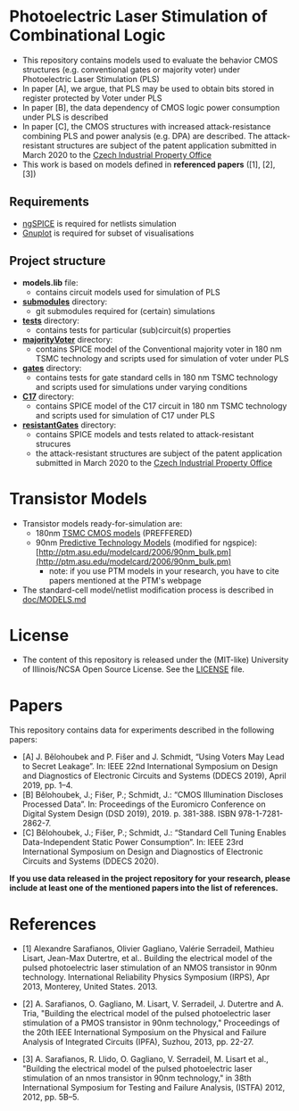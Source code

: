 # Photoelectric Laser Stimulation of Combinational Logic
  * This repository contains models used to evaluate the behavior CMOS structures (e.g. conventional gates or majority voter) under Photoelectric Laser Stimulation (PLS)
  * In paper [A], we argue, that PLS may be used to obtain bits stored in register protected by Voter under PLS
  * In paper [B], the data dependency of CMOS logic power consumption under PLS is described 
  * In paper [C], the CMOS structures with increased attack-resistance combining PLS and power analysis (e.g. DPA) are described. The attack-resistant structures are subject of the patent application submitted in March 2020 to the [Czech Industrial Property Office](http://www.upv.cz/)
  * This work is based on models defined in **referenced papers** ([1], [2], [3])

## Requirements
  * [ngSPICE](http://ngspice.sourceforge.net/) is required for netlists simulation
  * [Gnuplot](http://www.gnuplot.info/) is required for subset of visualisations
  
## Project structure
  * **models.lib** file:
    * contains circuit models used for simulation of PLS
  * **[submodules](submodules)** directory:
    * git submodules required for (certain) simulations
  * **[tests](tests)** directory:
    * contains tests for particular (sub)circuit(s) properties
  * **[majorityVoter](majorityVoter)** directory:
    * contains SPICE model of the Conventional majority voter in 180 nm TSMC technology and scripts used for simulation of voter under PLS
  * **[gates](gates)** directory:
    * contains tests for gate standard cells in 180 nm TSMC technology and scripts used for simulations under varying conditions
  * **[C17](C17)** directory:
    * contains SPICE model of the C17 circuit in 180 nm TSMC technology and scripts used for simulation of C17 under PLS    
  * **[resistantGates](resistantGates)** directory:
    * contains SPICE models and tests related to attack-resistant strucures
    * the attack-resistant structures are subject of the patent application submitted in March 2020 to the [Czech Industrial Property Office](www.upv.cz/)

# Transistor Models
  * Transistor models ready-for-simulation are:
    * 180nm [TSMC CMOS models](https://vlsiarch.ecen.okstate.edu/flows/MOSIS_SCMOS) (PREFFERED)
    * 90nm [Predictive Technology Models](ptm.asu.edu) (modified for ngspice): [http://ptm.asu.edu/modelcard/2006/90nm_bulk.pm](http://ptm.asu.edu/modelcard/2006/90nm_bulk.pm)
      * note: if you use PTM models in your research, you have to cite papers mentioned at the PTM's webpage
  * The standard-cell model/netlist modification process is described in [doc/MODELS.md](doc/MODELS.md)

# License
  * The content of this repository is released under the (MIT-like) University of Illinois/NCSA Open Source License. See the [LICENSE](LICENSE) file.

# Papers
This repository contains data for experiments described in the following papers:
  * [A] J. Bělohoubek and P. Fišer and J. Schmidt, “Using Voters May Lead to Secret Leakage”. In: IEEE 22nd International Symposium on Design and Diagnostics of Electronic Circuits and Systems (DDECS 2019), April 2019, pp. 1–4.
  * [B] Bělohoubek, J.; Fišer, P.; Schmidt, J.: “CMOS Illumination Discloses Processed Data”. In: Proceedings of the Euromicro Conference on Digital System Design (DSD 2019), 2019. p. 381-388. ISBN 978-1-7281-2862-7.
  * [C] Bělohoubek, J.; Fišer, P.; Schmidt, J.: “Standard Cell Tuning Enables Data-Independent Static Power Consumption”. In: IEEE 23rd International Symposium on Design and Diagnostics of Electronic Circuits and Systems (DDECS 2020).
 
**If you use data released in the project repository for your research, please include at least one of the mentioned papers into the list of references.**

# References
  * [1] Alexandre Sarafianos, Olivier Gagliano, Valérie Serradeil, Mathieu Lisart, Jean-Max Dutertre, et al.. Building the electrical model of the pulsed photoelectric laser stimulation of an NMOS transistor in 90nm technology. International Reliability Physics Symposium (IRPS), Apr 2013, Monterey, United States. 2013.
  
  * [2] A. Sarafianos, O. Gagliano, M. Lisart, V. Serradeil, J. Dutertre and A. Tria, "Building the electrical model of the pulsed photoelectric laser stimulation of a PMOS transistor in 90nm technology," Proceedings of the 20th IEEE International Symposium on the Physical and Failure Analysis of Integrated Circuits (IPFA), Suzhou, 2013, pp. 22-27.
  
  * [3] A. Sarafianos, R. Llido, O. Gagliano, V. Serradeil, M. Lisart et al., "Building the electrical model of the pulsed photoelectric laser stimulation of an nmos transistor in 90nm technology," in 38th International Symposium for Testing and Failure Analysis, (ISTFA) 2012, 2012, pp. 5B–5.
